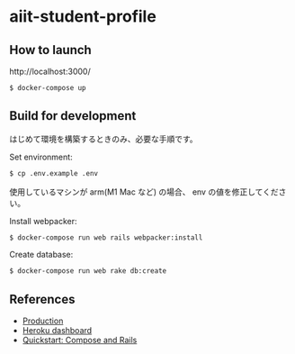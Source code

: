 # aiit-student-profile

## How to launch

http://localhost:3000/

```zsh
$ docker-compose up
```

## Build for development

はじめて環境を構築するときのみ、必要な手順です。

Set environment:
```zsh
$ cp .env.example .env
```

使用しているマシンが arm(M1 Mac など) の場合、 env の値を修正してください。

Install webpacker:

```zsh
$ docker-compose run web rails webpacker:install
```

Create database:

```zsh
$ docker-compose run web rake db:create
```

## References

- [Production](https://aiit-student-profile.herokuapp.com/)
- [Heroku dashboard](https://dashboard.heroku.com/apps/aiit-student-profile)
- [Quickstart: Compose and Rails](https://docs.docker.com/samples/rails/)